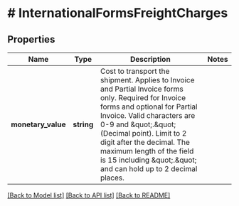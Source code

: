# # InternationalFormsFreightCharges

## Properties

Name | Type | Description | Notes
------------ | ------------- | ------------- | -------------
**monetary_value** | **string** | Cost to transport the shipment.  Applies to Invoice and Partial Invoice forms only. Required for Invoice forms and optional for Partial Invoice. Valid characters are 0-9 and \&quot;.\&quot;  (Decimal point). Limit to 2 digit after the decimal. The maximum length of the field is 15 including \&quot;.\&quot; and can hold up to 2 decimal places. |

[[Back to Model list]](../../README.md#models) [[Back to API list]](../../README.md#endpoints) [[Back to README]](../../README.md)
